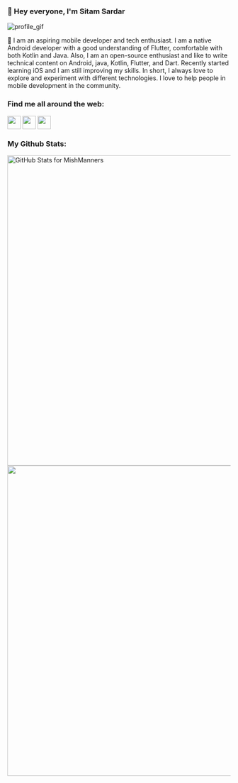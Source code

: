 ### 👋 Hey everyone, I'm Sitam Sardar
![profile_gif](https://github.com/HeySitam/HeySitam/assets/76570320/e2b7dc8b-e223-4763-8e00-eb83693660de)

👋 I am an aspiring mobile developer and tech enthusiast. I am a native Android developer with a good understanding of Flutter, comfortable with both Kotlin and Java. Also, I am an open-source enthusiast and like to write technical content on Android, java, Kotlin, Flutter, and Dart. Recently started learning iOS and I am still improving my skills. In short, I always love to explore and experiment with different technologies. I love to help people in mobile development in the community.

### Find me all around the web:

<p align="left">
<a href="http://twitter.com/HeySitam" target="blank"><img align="center" src="https://github.com/mishmanners/MishManners/blob/master/socials/twitter%20(2).png" title = "Twitter" alt="" height="30" /></a>
<a href="http://linkedin.com/in/heysitam" target="blank"><img align="center" src="https://github.com/mishmanners/MishManners/blob/master/socials/transparent-Linkedin-logo-icon.png" alt="" height="30" /></a>
<a href="http://youtube.com/c/codedroidfun9398" target="blank"><img align="center" src="https://github.com/mishmanners/MishManners/blob/master/socials/youtube.png" alt="" height="30" /></a>
</p>

### My Github Stats:

<img src="https://github-readme-stats.vercel.app/api?username=HeySitam&show_icons=true&include_all_commits=true&count_private=true&theme=jolly&layout=compact" alt="GitHub Stats for MishManners" width="700">

<img src="https://github-readme-streak-stats.herokuapp.com?user=HeySitam&theme=jolly" width="700">
